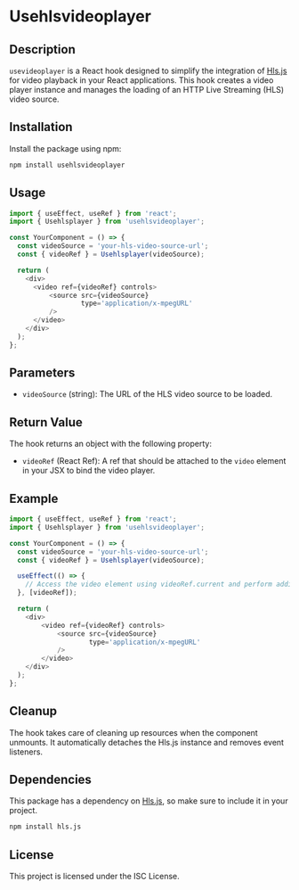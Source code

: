 # Usehlsvideoplayer

## Description

`usevideoplayer` is a React hook designed to simplify the integration of [Hls.js](https://github.com/video-dev/hls.js) for video playback in your React applications. This hook creates a video player instance and manages the loading of an HTTP Live Streaming (HLS) video source.

## Installation

Install the package using npm:

```bash
npm install usehlsvideoplayer
```

## Usage

```javascript
import { useEffect, useRef } from 'react';
import { Usehlsplayer } from 'usehlsvideoplayer';

const YourComponent = () => {
  const videoSource = 'your-hls-video-source-url';
  const { videoRef } = Usehlsplayer(videoSource);

  return (
    <div>
      <video ref={videoRef} controls>
	      <source src={videoSource}
	              type='application/x-mpegURL'
	      />
      </video>
    </div>
  );
};
```

## Parameters

- `videoSource` (string): The URL of the HLS video source to be loaded.

## Return Value

The hook returns an object with the following property:

- `videoRef` (React Ref): A ref that should be attached to the `video` element in your JSX to bind the video player.

## Example

```javascript
import { useEffect, useRef } from 'react';
import { Usehlsplayer } from 'usehlsvideoplayer';

const YourComponent = () => {
  const videoSource = 'your-hls-video-source-url';
  const { videoRef } = Usehlsplayer(videoSource);

  useEffect(() => {
    // Access the video element using videoRef.current and perform additional actions
  }, [videoRef]);

  return (
    <div>
	    <video ref={videoRef} controls>
		    <source src={videoSource}
		            type='application/x-mpegURL'
		    />
	    </video>
    </div>
  );
};
```

## Cleanup

The hook takes care of cleaning up resources when the component unmounts. It automatically detaches the Hls.js instance and removes event listeners.

## Dependencies

This package has a dependency on [Hls.js](https://github.com/video-dev/hls.js), so make sure to include it in your project.

```bash
npm install hls.js
```

## License

This project is licensed under the ISC License.
